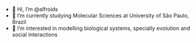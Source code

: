 - 👋 Hi, I’m @alfroids
- 🌱 I’m currently studying Molecular Sciences at University of São Paulo, Brazil
- 👀 I’m interested in modelling biological systems, specially evolution and social interactions

<!---
alfroids/alfroids is a ✨ special ✨ repository because its `README.md` (this file) appears on your GitHub profile.
You can click the Preview link to take a look at your changes.
--->
